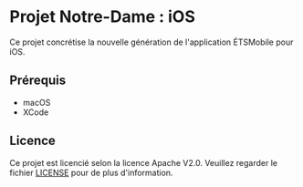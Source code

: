 # Projet Notre-Dame : iOS

Ce projet concrétise la nouvelle génération de l'application ÉTSMobile pour iOS.

## Prérequis

* macOS
* XCode

## Licence

Ce projet est licencié selon la licence Apache V2.0. Veuillez regarder le fichier [LICENSE](https://github.com/ApplETS/Notre-Dame/blob/master/LICENSE) pour de plus d'information.
